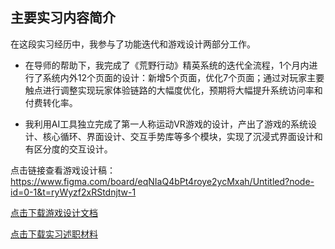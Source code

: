 ## 主要实习内容简介

在这段实习经历中，我参与了功能迭代和游戏设计两部分工作。

- 在导师的帮助下，我完成了《荒野行动》精英系统的迭代全流程，1个月内进行了系统内外12个页面的设计：新增5个页面，优化7个页面；通过对玩家主要触点进行调整实现玩家体验链路的大幅度优化，预期将大幅提升系统访问率和付费转化率。

- 我利用AI工具独立完成了第一人称运动VR游戏的设计，产出了游戏的系统设计、核心循环、界面设计、交互手势库等多个模块，实现了沉浸式界面设计和有区分度的交互设计。

点击链接查看游戏设计稿：https://www.figma.com/board/eqNIaQ4bPt4roye2ycMxah/Untitled?node-id=0-1&t=ryWyzf2xRStdnjtw-1

[点击下载游戏设计文档](../assets/VRbadminton.pdf)

[点击下载实习述职材料](../assets/huyu.pdf)


